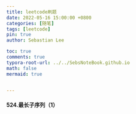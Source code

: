 ```yaml
---
title: leetcode刷题
date: 2022-05-16 15:00:00 +0800
categories: [随笔]
tags: [leetcode]
pin: true
author: Sebastian Lee

toc: true
comments: true
typora-root-url: ../../SebsNoteBook.github.io
math: false
mermaid: true


---
```


#### 524.最长子序列（1）